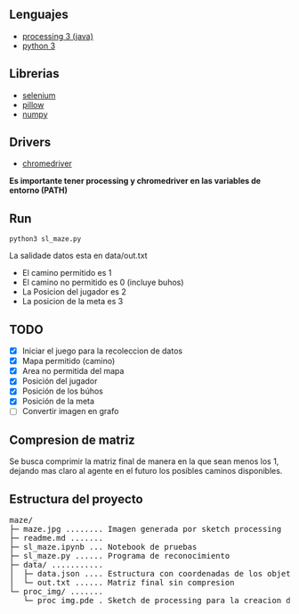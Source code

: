 ## Lenguajes
- [processing 3 (java)](https://processing.org/)
- [python 3](https://www.python.org)

## Librerias
- [selenium](https://pypi.org/project/selenium/)
- [pillow](https://pypi.org/project/Pillow/)
- [numpy](https://pypi.org/project/numpy/)

## Drivers
- [chromedriver](https://chromedriver.chromium.org)
  
**Es importante tener processing y chromedriver en las variables de entorno (PATH)**

## Run
```
python3 sl_maze.py
```

La salidade datos esta en data/out.txt

- El camino permitido es 1
- El camino no permitido es 0 (incluye buhos)
- La Posicion del jugador es 2
- La posicion de la meta es 3

## TODO
- [X] Iniciar el juego para la recoleccion de datos
- [X] Mapa permitido (camino)
- [X] Area no permitida del mapa
- [X] Posición del jugador
- [X] Posición de los búhos
- [X] Posición de la meta
- [ ] Convertir imagen en grafo

## Compresion de matriz
Se busca comprimir la matriz final de manera en la que sean menos los 1, dejando mas claro al agente en el futuro los posibles caminos disponibles.

## Estructura del proyecto
<pre>
maze/
├─ maze.jpg ........ Imagen generada por sketch processing
├─ readme.md ....... 
├─ sl_maze.ipynb ... Notebook de pruebas
├─ sl_maze.py ...... Programa de reconocimiento
├─ data/ ........... 
│  ├─ data.json .... Estructura con coordenadas de los objetos en pantalla 
│  └─ out.txt ...... Matriz final sin compresion
└─ proc_img/ ....... 
   └─ proc_img.pde . Sketch de processing para la creacion de imagen
</pre>

